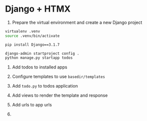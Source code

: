 # Django + HTMX

1. Prepare the virtual environment and create a new Django project

  ```bash
  virtualenv .venv
  source .venv/bin/activate

  pip install Django==3.1.7

  django-admin startproject config .
  python manage.py startapp todos
  ```

1. Add todos to installed apps

1. Configure templates to use `basedir/templates`

1. Add `todo.py` to todos application

1. Add views to render the template and response

1. Add urls to app urls

1. 
